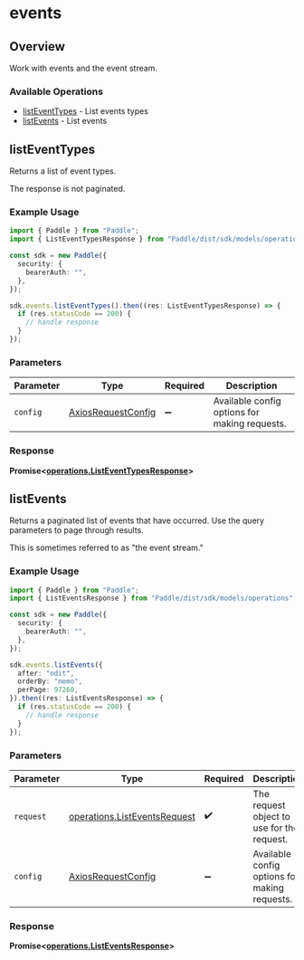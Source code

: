 # events

## Overview

Work with events and the event stream.

### Available Operations

* [listEventTypes](#listeventtypes) - List events types
* [listEvents](#listevents) - List events

## listEventTypes

Returns a list of event types.

The response is not paginated.

### Example Usage

```typescript
import { Paddle } from "Paddle";
import { ListEventTypesResponse } from "Paddle/dist/sdk/models/operations";

const sdk = new Paddle({
  security: {
    bearerAuth: "",
  },
});

sdk.events.listEventTypes().then((res: ListEventTypesResponse) => {
  if (res.statusCode == 200) {
    // handle response
  }
});
```

### Parameters

| Parameter                                                    | Type                                                         | Required                                                     | Description                                                  |
| ------------------------------------------------------------ | ------------------------------------------------------------ | ------------------------------------------------------------ | ------------------------------------------------------------ |
| `config`                                                     | [AxiosRequestConfig](https://axios-http.com/docs/req_config) | :heavy_minus_sign:                                           | Available config options for making requests.                |


### Response

**Promise<[operations.ListEventTypesResponse](../../models/operations/listeventtypesresponse.md)>**


## listEvents

Returns a paginated list of events that have occurred. Use the query parameters to page through results.

This is sometimes referred to as "the event stream."

### Example Usage

```typescript
import { Paddle } from "Paddle";
import { ListEventsResponse } from "Paddle/dist/sdk/models/operations";

const sdk = new Paddle({
  security: {
    bearerAuth: "",
  },
});

sdk.events.listEvents({
  after: "odit",
  orderBy: "nemo",
  perPage: 97260,
}).then((res: ListEventsResponse) => {
  if (res.statusCode == 200) {
    // handle response
  }
});
```

### Parameters

| Parameter                                                                    | Type                                                                         | Required                                                                     | Description                                                                  |
| ---------------------------------------------------------------------------- | ---------------------------------------------------------------------------- | ---------------------------------------------------------------------------- | ---------------------------------------------------------------------------- |
| `request`                                                                    | [operations.ListEventsRequest](../../models/operations/listeventsrequest.md) | :heavy_check_mark:                                                           | The request object to use for the request.                                   |
| `config`                                                                     | [AxiosRequestConfig](https://axios-http.com/docs/req_config)                 | :heavy_minus_sign:                                                           | Available config options for making requests.                                |


### Response

**Promise<[operations.ListEventsResponse](../../models/operations/listeventsresponse.md)>**

